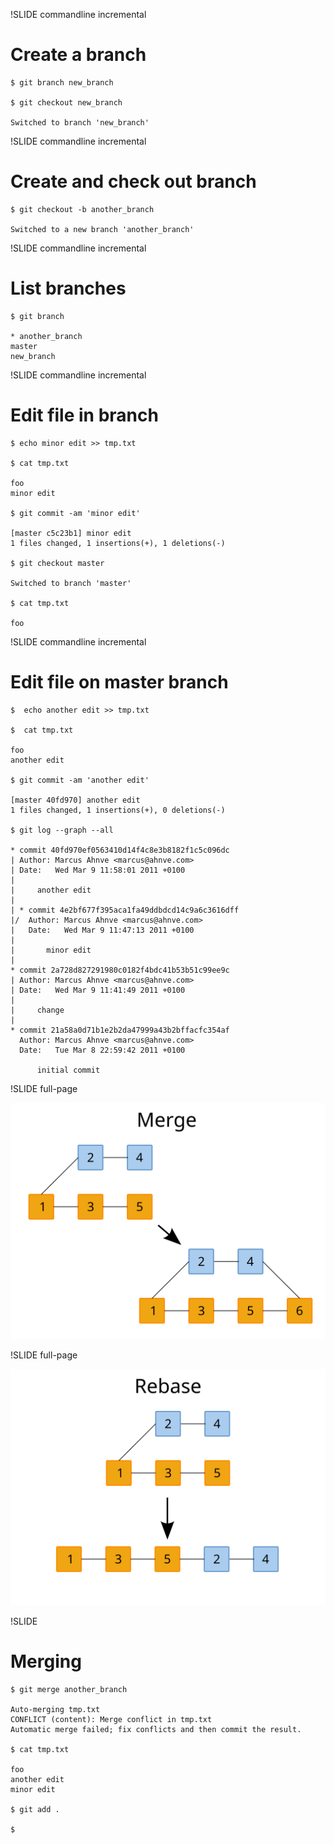 !SLIDE  commandline incremental
# Create a branch #

    $ git branch new_branch

    $ git checkout new_branch 
    
    Switched to branch 'new_branch'

!SLIDE commandline incremental
# Create and check out  branch

    $ git checkout -b another_branch

    Switched to a new branch 'another_branch'

!SLIDE commandline incremental
# List branches #

    $ git branch

    * another_branch
    master
    new_branch

!SLIDE commandline incremental 
# Edit file in branch

    $ echo minor edit >> tmp.txt

    $ cat tmp.txt

    foo
    minor edit

    $ git commit -am 'minor edit'

    [master c5c23b1] minor edit
    1 files changed, 1 insertions(+), 1 deletions(-)

    $ git checkout master

    Switched to branch 'master'

    $ cat tmp.txt

    foo

!SLIDE commandline incremental
# Edit file on master branch
  
    $  echo another edit >> tmp.txt

    $  cat tmp.txt
 
    foo
    another edit

    $ git commit -am 'another edit'

    [master 40fd970] another edit
    1 files changed, 1 insertions(+), 0 deletions(-)

    $ git log --graph --all

    * commit 40fd970ef0563410d14f4c8e3b8182f1c5c096dc
    | Author: Marcus Ahnve <marcus@ahnve.com>
    | Date:   Wed Mar 9 11:58:01 2011 +0100
    | 
    |     another edit
    |    
    | * commit 4e2bf677f395aca1fa49ddbdcd14c9a6c3616dff
    |/  Author: Marcus Ahnve <marcus@ahnve.com>
    |   Date:   Wed Mar 9 11:47:13 2011 +0100
    |   
    |       minor edit
    |  
    * commit 2a728d827291980c0182f4bdc41b53b51c99ee9c
    | Author: Marcus Ahnve <marcus@ahnve.com>
    | Date:   Wed Mar 9 11:41:49 2011 +0100
    | 
    |     change
    |  
    * commit 21a58a0d71b1e2b2da47999a43b2bffacfc354af
      Author: Marcus Ahnve <marcus@ahnve.com>
      Date:   Tue Mar 8 22:59:42 2011 +0100
      
          initial commit

!SLIDE full-page

![Merging](merge.svg)

!SLIDE full-page

![Rebasing](rebase.svg)

!SLIDE
# Merging

    $ git merge another_branch

    Auto-merging tmp.txt
    CONFLICT (content): Merge conflict in tmp.txt
    Automatic merge failed; fix conflicts and then commit the result.

    $ cat tmp.txt

    foo
    another edit
    minor edit

    $ git add .

    $ 







